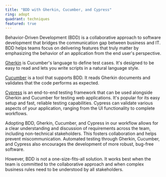 ```yaml
---
title: "BDD with Gherkin, Cucumber, and Cypress"
ring: adopt
quadrant: techniques
featured: true
---
```


Behavior-Driven Development (BDD) is a collaborative approach to software development that bridges the communication gap between business and IT. BDD helps teams focus on delivering features that truly matter by emphasizing the behavior of an application from the end user's perspective.

[Gherkin](https://cucumber.io/docs/gherkin/) is Cucumber's language to define test cases. It's designed to be easy to read and lets you write scripts in a natural language style.

[Cucumber](https://cucumber.io/) is a tool that supports BDD. It reads Gherkin documents and validates that the code performs as expected.

[Cypress](https://www.cypress.io/) is an end-to-end testing framework that can be used alongside Gherkin and Cucumber for testing web applications. It's popular for its easy setup and fast, reliable testing capabilities. Cypress can validate various aspects of your application, ranging from the UI functionality to complete workflows.

Adopting BDD, Gherkin, Cucumber, and Cypress in our workflow allows for a clear understanding and discussion of requirements across the team, including non-technical stakeholders. This fosters collaboration and helps prevent miscommunication. Automated testing through Gherkin, Cucumber, and Cypress also encourages the development of more robust, bug-free software.

However, BDD is not a one-size-fits-all solution. It works best when the team is committed to the collaborative approach and when complex business rules need to be understood by all stakeholders.
